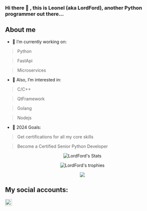### Hi there 👋 , this is Leonel (aka LordFord), another Python programmer out there...

## About me

- 🔭  I’m currently working on: 

> Python

> FastApi

> Microservices


- 🌱  Also, I’m interested in: 

> C/C++

> QtFramework

> Golang
 
> Nodejs


- 🥅  2024 Goals: 

> Get certifications for all my core skills

> Become a Certified Senior Python Developer

<p align="center">
  <img src="https://github-readme-stats.vercel.app/api?username=leonel-lordford&count_private=true&include_all_commits=true&theme=graywhite&show_icons=true&custom_title=LordFord%27s%20Stats" alt="LordFord's Stats" />
</p>

<p align="center">
  <img src="https://github-profile-trophy.vercel.app/?username=leonel-lordford&column=3" alt="LordFord's trophies" />
</p>

<p align="center">
  <a href="https://profile.codersrank.io/user/leonel-lordford/"><img
  src="https://cr-ss-service.azurewebsites.net/api/ScreenShot?widget=summary&username=leonel-lordford&badges=5&show-avatar=false&branding=false&style=--header-bg-color:%23000;--border-radius:10px&width=240"
/></a>
</p>

<!-- | Stats   | Trophies    |
| --------- | -------- |
| [![LordFord's stats](https://github-readme-stats.vercel.app/api?username=leonel-lordford&count_private=true&include_all_commits=true&theme=graywhite&show_icons=true&custom_title=LordFord%27s%20Stats)](#) | [![LordFord's trophies](https://github-profile-trophy.vercel.app/?username=leonel-lordford&column=3)](#) |
-->

<!-- [![LordFord's github stats](https://github-profile-trophy.vercel.app/?username=leonel-lordford&column=3)](#) -->

<!-- ![#](https://cr-skills-chart-widget.azurewebsites.net/api/api?username=leonel-lordford) -->

## My social accounts:

[<img align="left" alt="LinkedIn" width="22px" src="https://cdn.jsdelivr.net/npm/simple-icons@v3/icons/linkedin.svg" />][linkedin]
<br />

<!-- This section you create this variables that are used above -->
[linkedin]: https://www.linkedin.com/in/leonel-salazar-videaux/?locale=en_US

<!--

[![LordFord's github stats](https://github-readme-stats.vercel.app/api?username=leonel-lordford&count_private=true&include_all_commits=true&theme=dark&show_icons=true)](#)

-->
